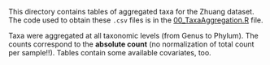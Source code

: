 This directory contains tables of aggregated taxa for the Zhuang dataset. The code used to obtain these `.csv` files is in the [00_TaxaAggregation.R](../../../scripts/analysis-combined/10_DA-analysis/00_TaxaAggregation.R) file.

Taxa were aggregated at all taxonomic levels (from Genus to Phylum). The counts correspond to the **absolute count** (no normalization of total count per sample!!). Tables contain some available covariates, too.